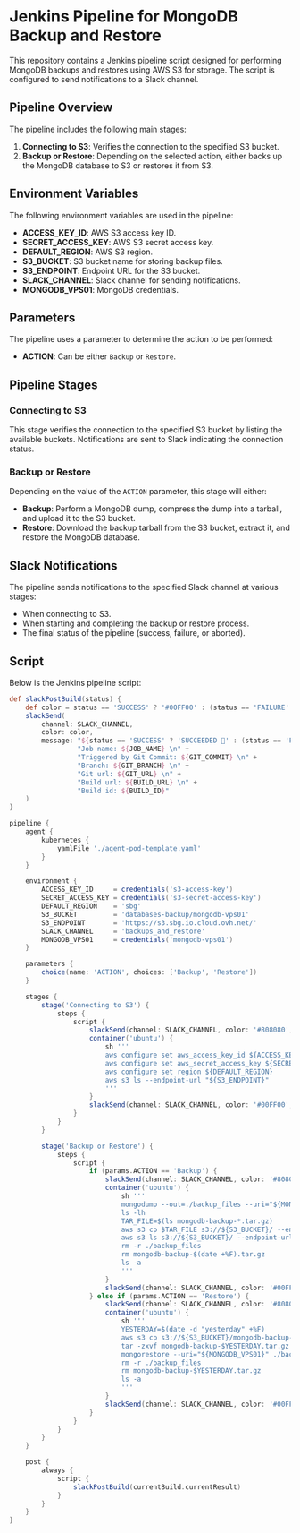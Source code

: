 # Jenkins Pipeline for MongoDB Backup and Restore

This repository contains a Jenkins pipeline script designed for performing MongoDB backups and restores using AWS S3 for storage. The script is configured to send notifications to a Slack channel.

## Pipeline Overview

The pipeline includes the following main stages:

1. **Connecting to S3**: Verifies the connection to the specified S3 bucket.
2. **Backup or Restore**: Depending on the selected action, either backs up the MongoDB database to S3 or restores it from S3.

## Environment Variables

The following environment variables are used in the pipeline:

- **ACCESS_KEY_ID**: AWS S3 access key ID.
- **SECRET_ACCESS_KEY**: AWS S3 secret access key.
- **DEFAULT_REGION**: AWS S3 region.
- **S3_BUCKET**: S3 bucket name for storing backup files.
- **S3_ENDPOINT**: Endpoint URL for the S3 bucket.
- **SLACK_CHANNEL**: Slack channel for sending notifications.
- **MONGODB_VPS01**: MongoDB credentials.

## Parameters

The pipeline uses a parameter to determine the action to be performed:

- **ACTION**: Can be either `Backup` or `Restore`.

## Pipeline Stages

### Connecting to S3

This stage verifies the connection to the specified S3 bucket by listing the available buckets. Notifications are sent to Slack indicating the connection status.

### Backup or Restore

Depending on the value of the `ACTION` parameter, this stage will either:

- **Backup**: Perform a MongoDB dump, compress the dump into a tarball, and upload it to the S3 bucket.
- **Restore**: Download the backup tarball from the S3 bucket, extract it, and restore the MongoDB database.

## Slack Notifications

The pipeline sends notifications to the specified Slack channel at various stages:

- When connecting to S3.
- When starting and completing the backup or restore process.
- The final status of the pipeline (success, failure, or aborted).

## Script

Below is the Jenkins pipeline script:

```groovy
def slackPostBuild(status) {
    def color = status == 'SUCCESS' ? '#00FF00' : (status == 'FAILURE' ? '#FF0000' : '#808080')
    slackSend(
        channel: SLACK_CHANNEL,
        color: color,
        message: "${status == 'SUCCESS' ? 'SUCCEEDED 🥳' : (status == 'FAILURE' ? 'FAILED 😢' : 'ABORTED 🤒')} : \n" +
                 "Job name: ${JOB_NAME} \n" +
                 "Triggered by Git Commit: ${GIT_COMMIT} \n" +
                 "Branch: ${GIT_BRANCH} \n" +
                 "Git url: ${GIT_URL} \n" +
                 "Build url: ${BUILD_URL} \n" +
                 "Build id: ${BUILD_ID}"
    )
}

pipeline {
    agent {
        kubernetes {
            yamlFile './agent-pod-template.yaml'
        }
    }

    environment {
        ACCESS_KEY_ID     = credentials('s3-access-key')
        SECRET_ACCESS_KEY = credentials('s3-secret-access-key')
        DEFAULT_REGION    = 'sbg'
        S3_BUCKET         = 'databases-backup/mongodb-vps01'
        S3_ENDPOINT       = 'https://s3.sbg.io.cloud.ovh.net/'
        SLACK_CHANNEL     = 'backups_and_restore'
        MONGODB_VPS01     = credentials('mongodb-vps01')
    }

    parameters {
        choice(name: 'ACTION', choices: ['Backup', 'Restore'])
    }

    stages {
        stage('Connecting to S3') {
            steps {
                script {
                    slackSend(channel: SLACK_CHANNEL, color: '#808080', message: "Connecting to S3...")
                    container('ubuntu') {
                        sh '''
                        aws configure set aws_access_key_id ${ACCESS_KEY_ID}
                        aws configure set aws_secret_access_key ${SECRET_ACCESS_KEY}
                        aws configure set region ${DEFAULT_REGION}
                        aws s3 ls --endpoint-url "${S3_ENDPOINT}"
                        '''
                    }
                    slackSend(channel: SLACK_CHANNEL, color: '#00FF00', message: "Connected to S3.")
                }
            }
        }

        stage('Backup or Restore') {
            steps {
                script {
                    if (params.ACTION == 'Backup') {
                        slackSend(channel: SLACK_CHANNEL, color: '#808080', message: "Starting backup process...")
                        container('ubuntu') {
                            sh '''
                            mongodump --out=./backup_files --uri="${MONGODB_VPS01}" && tar -cvzf mongodb-backup-$(date +%F).tar.gz backup_files
                            ls -lh
                            TAR_FILE=$(ls mongodb-backup-*.tar.gz)
                            aws s3 cp $TAR_FILE s3://${S3_BUCKET}/ --endpoint-url "${S3_ENDPOINT}"
                            aws s3 ls s3://${S3_BUCKET}/ --endpoint-url "${S3_ENDPOINT}"
                            rm -r ./backup_files
                            rm mongodb-backup-$(date +%F).tar.gz
                            ls -a
                            '''
                        }
                        slackSend(channel: SLACK_CHANNEL, color: '#00FF00', message: "Backup process completed.")
                    } else if (params.ACTION == 'Restore') {
                        slackSend(channel: SLACK_CHANNEL, color: '#808080', message: "Starting restore process...")
                        container('ubuntu') {
                            sh '''
                            YESTERDAY=$(date -d "yesterday" +%F)
                            aws s3 cp s3://${S3_BUCKET}/mongodb-backup-$YESTERDAY.tar.gz . --endpoint-url "${S3_ENDPOINT}"
                            tar -zxvf mongodb-backup-$YESTERDAY.tar.gz
                            mongorestore --uri="${MONGODB_VPS01}" ./backup_files
                            rm -r ./backup_files
                            rm mongodb-backup-$YESTERDAY.tar.gz
                            ls -a
                            '''
                        }
                        slackSend(channel: SLACK_CHANNEL, color: '#00FF00', message: "Restore process completed.")
                    }
                }
            }
        }
    }

    post {
        always {
            script {
                slackPostBuild(currentBuild.currentResult)
            }
        }
    }
}
